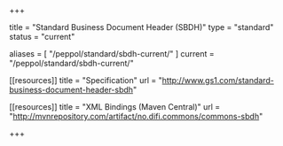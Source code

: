 +++

title = "Standard Business Document Header (SBDH)"
type = "standard"
status = "current"

aliases = [ "/peppol/standard/sbdh-current/" ]
current = "/peppol/standard/sbdh-current/"

[[resources]]
title = "Specification"
url = "http://www.gs1.com/standard-business-document-header-sbdh"

[[resources]]
title = "XML Bindings (Maven Central)"
url = "http://mvnrepository.com/artifact/no.difi.commons/commons-sbdh"

+++

